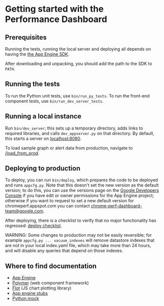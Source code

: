 # Getting started with the Performance Dashboard

## Prerequisites

Running the tests, running the local server and
deploying all depends on having the [the App Engine
SDK](https://cloud.google.com/appengine/downloads).

After downloading and unpacking, you should add the path to the SDK to `PATH`.

## Running the tests

To run the Python unit tests, use `bin/run_py_tests`. To run the front-end
component tests, use `bin/run_dev_server_tests`.

## Running a local instance

Run `bin/dev_server`; this sets up a temporary directory, adds links to
required libraries, and calls `dev_appserver.py` on that directory.  By
default, this starts a server on [localhost:8080](http://localhost:8080/).

To load sample graph or alert data from production, navigate to
[/load\_from\_prod](http://localhost:8080/load_from_prod).

## Deploying to production

To deploy, you can run `bin/deploy`, which prepares the
code to be deployed and runs `appcfg.py`. Note that this
doesn't set the new version as the default version; to do
this, you can use the versions page on the [Google Developers
Console](https://console.developers.google.com/) if you have edit or
owner permissions for the App Engine project; otherwise if you want to
request to set a new default version for chromeperf.appspot.com you can
contact chrome-perf-dashboard-team@google.com.

After deploying, there is a checklist to verify that no major functionality
has regressed: [deploy checklist](/dashboard/docs/deploy-checklist.md).

WARNING: Some changes to production may not be easily reversible; for
example `appcfg.py ... vacuum_indexes` will remove datastore indexes that
are not in your local index.yaml file, which may take more than 24 hours,
and will disable any queries that depend on those indexes.

## Where to find documentation

- [App Engine](https://developers.google.com/appengine/docs/python/)
- [Polymer](http://www.polymer-project.org/) (web component framework)
- [Flot](http://flotcharts.org/) (JS chart plotting library)
- [App engine stubs](https://developers.google.com/appengine/docs/python/tools/localunittesting)
- [Python mock](http://www.voidspace.org.uk/python/mock/)
